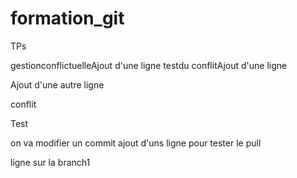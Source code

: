 # formation_git
TPs

gestionconflictuelleAjout d'une ligne
testdu conflitAjout d'une ligne

Ajout d'une autre ligne

conflit


Test

on va modifier un commit
ajout d'uns ligne pour tester le pull

ligne sur la branch1
